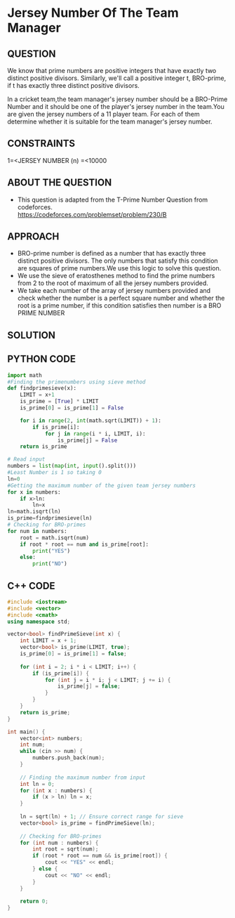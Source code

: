 # Jersey Number Of The Team Manager
## QUESTION
We know that prime numbers are positive integers that have exactly two distinct positive divisors. Similarly, we'll call a positive integer t, BRO-prime, if t has exactly three distinct positive divisors. 

In a cricket team,the team manager's jersey number should be a BRO-Prime Number and it should be one of the player's jersey number in the team.You are given the jersey numbers of a 11 player team. For each of them determine whether it is suitable for the team manager's jersey number.
## CONSTRAINTS
1=<JERSEY NUMBER (n) =<10000
## ABOUT THE QUESTION
- This question is adapted from the T-Prime Number Question from codeforces. <br>
https://codeforces.com/problemset/problem/230/B
## APPROACH
- BRO-prime number is defined as a number that has exactly three distinct positive divisors. The only numbers that satisfy this condition are squares of prime numbers.We use this logic to solve this question.
- We use the sieve of eratosthenes method to find the prime numbers from 2 to the root of maximum of all the jersey numbers provided.
- We take each number of the array of jersey numbers provided and check whether the number is a perfect square number and whether the root is a prime number, if this condition satisfies then number is a BRO PRIME NUMBER
## SOLUTION
## PYTHON CODE
``` python
import math
#Finding the primenumbers using sieve method
def findprimesieve(x):
    LIMIT = x+1  
    is_prime = [True] * LIMIT
    is_prime[0] = is_prime[1] = False

    for i in range(2, int(math.sqrt(LIMIT)) + 1):
        if is_prime[i]:
            for j in range(i * i, LIMIT, i):
                is_prime[j] = False
    return is_prime

# Read input
numbers = list(map(int, input().split()))
#Least Number is 1 so taking 0
ln=0
#Getting the maximum number of the given team jersey numbers
for x in numbers:
    if x>ln:
        ln=x
ln=math.isqrt(ln)
is_prime=findprimesieve(ln)
# Checking for BRO-primes
for num in numbers:
    root = math.isqrt(num)
    if root * root == num and is_prime[root]:
        print("YES")
    else:
        print("NO")
```
## C++ CODE
``` cpp
#include <iostream>
#include <vector>
#include <cmath>
using namespace std;

vector<bool> findPrimeSieve(int x) {
    int LIMIT = x + 1;
    vector<bool> is_prime(LIMIT, true);
    is_prime[0] = is_prime[1] = false;
    
    for (int i = 2; i * i < LIMIT; i++) {
        if (is_prime[i]) {
            for (int j = i * i; j < LIMIT; j += i) {
                is_prime[j] = false;
            }
        }
    }
    return is_prime;
}

int main() {
    vector<int> numbers;
    int num;
    while (cin >> num) {
        numbers.push_back(num);
    }
    
    // Finding the maximum number from input
    int ln = 0;
    for (int x : numbers) {
        if (x > ln) ln = x;
    }
    
    ln = sqrt(ln) + 1; // Ensure correct range for sieve
    vector<bool> is_prime = findPrimeSieve(ln);
    
    // Checking for BRO-primes
    for (int num : numbers) {
        int root = sqrt(num);
        if (root * root == num && is_prime[root]) {
            cout << "YES" << endl;
        } else {
            cout << "NO" << endl;
        }
    }
    
    return 0;
}
```